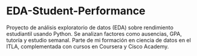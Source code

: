 # EDA-Student-Performance
Proyecto de análisis exploratorio de datos (EDA) sobre rendimiento estudiantil usando Python. Se analizan factores como ausencias, GPA, tutoría y estudio semanal. Parte de mi formación en ciencia de datos en el ITLA, complementada con cursos en Coursera y Cisco Academy.
